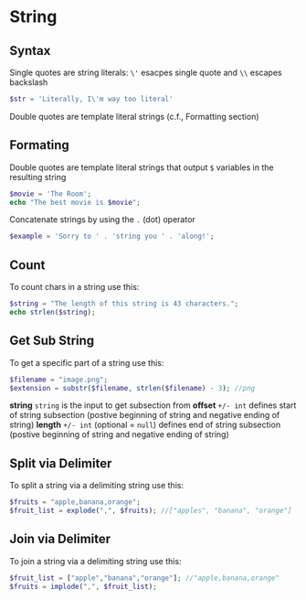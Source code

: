 # String

## Syntax
Single quotes are string literals: `\'` esacpes single quote and `\\` escapes backslash <br>
```php
$str = 'Literally, I\'m way too literal'
```
Double quotes are template literal strings (c.f., Formatting section)

## Formating

Double quotes are template literal strings that output `$` variables in the resulting string </br>
```php
$movie = 'The Room';
echo "The best movie is $movie";
```
Concatenate strings by using the `.` (dot) operator </br>
```php
$example = 'Sorry to ' . 'string you ' . 'along!';
```

## Count

To count chars in a string use this: 
```php
$string = "The length of this string is 43 characters.";
echo strlen($string);
```

## Get Sub String

To get a specific part of a string use this: 
```php
$filename = "image.png";
$extension = substr($filename, strlen($filename) - 3); //png
```
**string** `string` is the input to get subsection from
**offset** `+/- int` defines start of string subsection (postive beginning of string and negative ending of string)
**length** `+/- int` (optional = `null`)  defines end of string subsection (postive beginning of string and negative ending of string) 

## Split via Delimiter 

To split a string via a delimiting string use this: 
```php
$fruits = "apple,banana,orange";
$fruit_list = explode(",", $fruits); //["apples", "banana", "orange"]
```

## Join via Delimiter

To join a string via a delimiting string use this:
```php
$fruit_list = ["apple","banana","orange"]; //"apple,banana,orange"
$fruits = implode(",", $fruit_list);
```